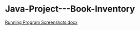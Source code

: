 # Java-Project---Book-Inventory

[Running Program Screenshots.docx](https://github.com/courtneyhussein/Java-Project---Book-Inventory/files/6329789/Running.Program.Screenshots.docx)
